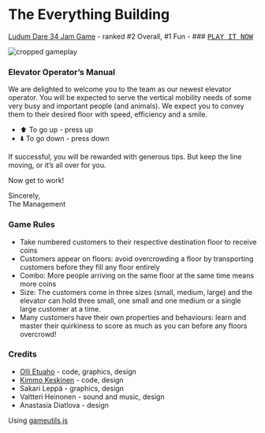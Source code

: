 # The Everything Building

[Ludum Dare 34 Jam Game](http://ludumdare.com/compo/ludum-dare-34/?action=preview&uid=52430) - ranked #2 Overall, #1 Fun - ### [<kbd>PLAY IT NOW</kbd>](http://oletus.github.io/elevator/)

![cropped gameplay](http://i.imgur.com/RGF0W6d.gif)

### Elevator Operator’s Manual 

We are delighted to welcome you to the team as our newest elevator operator. You will be expected to serve the vertical mobility needs of some very busy and important people (and animals). We expect you to convey them to their desired floor with speed, efficiency and a smile. 

* :arrow_up: To go up - press up
* :arrow_down: To go down - press down

If successful, you will be rewarded with generous tips. But keep the line moving, or it’s all over for you. 

Now get to work! 

Sincerely,<br>
The Management 

### Game Rules

* Take numbered customers to their respective destination floor to receive coins 
* Customers appear on floors: avoid overcrowding a floor by transporting customers before they fill any floor entirely 
* Combo: More people arriving on the same floor at the same time means more coins 
* Size: The customers come in three sizes (small, medium, large) and the elevator can hold three small, one small and one medium or a single large customer at a time. 
* Many customers have their own properties and behaviours: learn and master their quirkiness to score as much as you can before any floors overcrowd! 

### Credits
* [Olli Etuaho](https://twitter.com/oletus) - code, graphics, design
* [Kimmo Keskinen](https://twitter.com/kavrielh) - code, design
* Sakari Leppä - graphics, design
* Valtteri Heinonen - sound and music, design
* Anastasia Diatlova - design

Using [gameutils.js](https://github.com/oletus/gameutils.js/)
